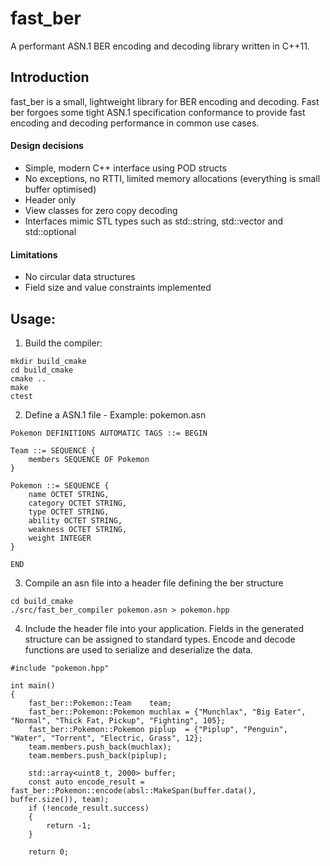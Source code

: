 # fast_ber
A performant ASN.1 BER encoding and decoding library written in C++11.

## Introduction
fast_ber is a small, lightweight library for BER encoding and decoding. Fast ber forgoes some tight ASN.1 specification conformance to provide fast encoding and decoding performance in common use cases.

#### Design decisions
- Simple, modern C++ interface using POD structs
- No exceptions, no RTTI, limited memory allocations (everything is small buffer optimised)
- Header only
- View classes for zero copy decoding
- Interfaces mimic STL types such as std::string, std::vector and std::optional

#### Limitations
- No circular data structures
- Field size and value constraints implemented

## Usage:
1. Build the compiler:
```
mkdir build_cmake
cd build_cmake
cmake ..
make
ctest
```

2. Define a ASN.1 file - Example: pokemon.asn
```
Pokemon DEFINITIONS AUTOMATIC TAGS ::= BEGIN

Team ::= SEQUENCE {
    members SEQUENCE OF Pokemon
}

Pokemon ::= SEQUENCE {
    name OCTET STRING,
    category OCTET STRING,
    type OCTET STRING,
    ability OCTET STRING,
    weakness OCTET STRING,
    weight INTEGER
}

END
```

3. Compile an asn file into a header file defining the ber structure
```
cd build_cmake
./src/fast_ber_compiler pokemon.asn > pokemon.hpp
```

4. Include the header file into your application. Fields in the generated structure can be assigned to standard types. Encode and decode functions are used to serialize and deserialize the data.
```
#include "pokemon.hpp"

int main()
{
    fast_ber::Pokemon::Team    team;
    fast_ber::Pokemon::Pokemon muchlax = {"Munchlax", "Big Eater", "Normal", "Thick Fat, Pickup", "Fighting", 105};
    fast_ber::Pokemon::Pokemon piplup  = {"Piplup", "Penguin", "Water", "Torrent", "Electric, Grass", 12};
    team.members.push_back(muchlax);
    team.members.push_back(piplup);

    std::array<uint8_t, 2000> buffer;
    const auto encode_result = fast_ber::Pokemon::encode(absl::MakeSpan(buffer.data(), buffer.size()), team);
    if (!encode_result.success)
    {
        return -1;
    }
    
    return 0;
```
